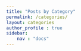 ```yaml
---
title: "Posts by Category"
permalink: /categories/
layout: categories
author_profile : true
sidebar:
    nav : "docs"
---
```



